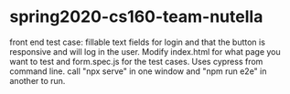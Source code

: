 # spring2020-cs160-team-nutella

front end test case: fillable text fields for login and that the button is responsive and will log in the user. Modify index.html for what page you want to test and form.spec.js for the test cases. Uses cypress from command line. call "npx serve" in one window and "npm run e2e" in another to run. 
